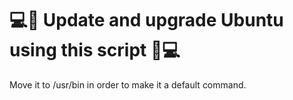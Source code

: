# 💻📜 Update and upgrade Ubuntu using this script 📜💻


Move it to /usr/bin in order to make it a default command. 
